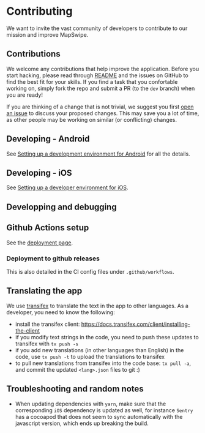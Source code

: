 # Contributing

We want to invite the vast community of developers to contribute to our mission and improve MapSwipe.

## Contributions

We welcome any contributions that help improve the application. Before you start hacking, please read through [README](README.md) and the issues on GitHub to find the best fit for your skills. If you find a task that you confortable working on, simply fork the repo and submit a PR (to the `dev` branch) when you are ready!

If you are thinking of a change that is not trivial, we suggest you first [open an issue](https://github.com/mapswipe/mapswipe/issues) to discuss your proposed changes. This may save you a lot of time, as other people may be working on similar (or conflicting) changes.

## Developing - Android

See [Setting up a development environment for Android](docs/develop-android.md) for all the details.

## Developing - iOS

See [Setting up a developer environment for iOS](docs/develop-ios.md).

## Developping and debugging

## Github Actions setup

See the [deployment page](docs/deployment).

### Deployment to github releases

This is also detailed in the CI config files under `.github/workflows`.

## Translating the app

We use [transifex](https://www.transifex.com/mapswipe/mapswipe-app/) to translate the text in the app to other languages. As a developer, you need to know the following:

- install the transifex client: https://docs.transifex.com/client/installing-the-client
- if you modify text strings in the code, you need to push these updates to transifex with `tx push -s`
- if you add new translations (in other languages than English) in the code, use `tx push -t` to upload the translations to transifex
- to pull new translations from transifex into the code base: `tx pull -a`, and commit the updated `<lang>.json` files to git :)

## Troubleshooting and random notes

- When updating dependencies with `yarn`, make sure that the corresponding `iOS` dependency is updated as well, for instance `Sentry` has a cocoapod that does not seem to sync automatically with the javascript version, which ends up breaking the build.
